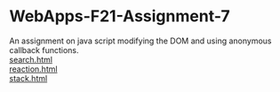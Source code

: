 # WebApps-F21-Assignment-7
An assignment on java script modifying the DOM and using anonymous callback functions.
<br>
[search.html](https://44-563-webapps-f21.github.io/webapps-f21-assignment-7-p00rna11/reaction.html)
<br>
[reaction.html](https://44-563-webapps-f21.github.io/webapps-f21-assignment-7-p00rna11/reaction.html)
<br>
[stack.html](https://44-563-webapps-f21.github.io/webapps-f21-assignment-7-p00rna11/reaction.html)